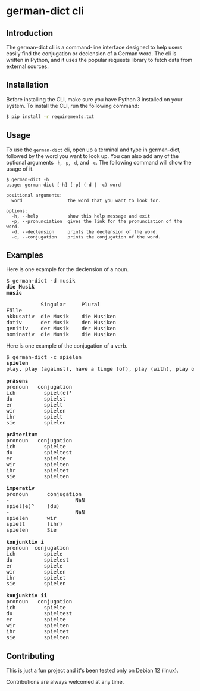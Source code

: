 # german-dict cli

## Introduction
The german-dict cli is a command-line interface designed to help users easily find the conjugation or declension of a German word. The cli is written in Python, and it uses the popular requests library to fetch data from external sources.

## Installation
Before installing the CLI, make sure you have Python 3 installed on your system. To install the CLI, run the following command:

```bash
$ pip install -r requirements.txt
```

## Usage
To use the `german-dict` cli, open up a terminal and type in german-dict, followed by the word you want to look up. You can also add any of the optional arguments `-h`, `-p`, `-d`, and `-c`. The following command will show the usage of it.

```
$ german-dict -h
usage: german-dict [-h] [-p] (-d | -c) word

positional arguments:
  word                 the word that you want to look for.

options:
  -h, --help           show this help message and exit
  -p, --pronunciation  gives the link for the pronunciation of the word.
  -d, --declension     prints the declension of the word.
  -c, --conjugation    prints the conjugation of the word.
```

## Examples

Here is one example for the declension of a noun.
<pre>
$ german-dict -d musik
<span><b>die Musik</b></span>
<span><b>music</b></span>

           Singular     Plural
Fälle
akkusativ  die Musik    die Musiken
dativ      der Musik    den Musiken
genitiv    der Musik    der Musiken
nominativ  die Musik    die Musiken
</pre>

Here is one example of the conjugation of a verb.
<pre>
$ german-dict -c spielen
<span><b>spielen</b></span>
play, play (against), have a tinge (of), play (with), play opposite, fiddle about (with), fiddle around (with), toy with, be set, enact

<span><b>präsens</b></span>
pronoun   conjugation
ich         spiel(e)⁵
du          spielst  
er          spielt   
wir         spielen  
ihr         spielt   
sie         spielen  

<span><b>präteritum</b></span>
pronoun   conjugation
ich         spielte  
du          spieltest
er          spielte  
wir         spielten 
ihr         spieltet 
sie         spielten 

<span><b>imperativ</b></span>
pronoun      conjugation
-                     NaN
spiel(e)⁵    (du)        
-                     NaN
spielen      wir         
spielt       (ihr)       
spielen      Sie         

<span><b>konjunktiv i</b></span>
pronoun  conjugation
ich         spiele  
du          spielest
er          spiele  
wir         spielen 
ihr         spielet 
sie         spielen 

<span><b>konjunktiv ii</b></span>
pronoun   conjugation
ich         spielte  
du          spieltest
er          spielte  
wir         spielten 
ihr         spieltet 
sie         spielten 
</pre>

## Contributing
This is just a fun project and it's been tested only on Debian 12 (linux). 

Contributions are always welcomed at any time.
